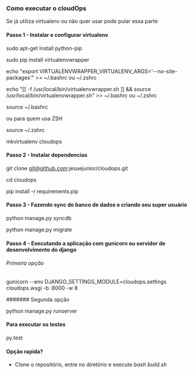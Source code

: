 
### Como executar o cloudOps

Se já utiliza virtualenv ou não quer usar pode pular essa parte

#### Passo 1 - Instalar e configurar virtualenv

sudo apt-get install python-pip

sudo pip install virtualenvwrapper

echo "export VIRTUALENVWRAPPER_VIRTUALENV_ARGS='--no-site-packages'" >> ~/.bashrc ou ~/.zshrc

echo "[[ -f /usr/local/bin/virtualenvwrapper.sh ]] && source /usr/local/bin/virtualenvwrapper.sh" >> ~/.bashrc ou ~/.zshrc

source ~/.bashrc

ou para quem usa ZSH

source ~/.zshrc

mkvirtualenv cloudops

#### Passo 2 - Instalar dependencias

git clone git@github.com:jesuejunior/cloudops.git

cd cloudops

pip install -r requirements.pip


#### Passo 3 - Fazendo sync do banco de dados e criando seu super usuário

python manage.py syncdb

python manage.py migrate


#### Passo 4 - Executando a aplicação com gunicorn ou servidor de desenvolvimento do django

###### Primeira opção

gunicorn --env DJANGO_SETTINGS_MODULE=cloudops.settings cloudops.wsgi -b :8000 -w 8

####### Segunda opção

python manage.py runserver

#### Para executar os testes

py.test


#### Opção rapida?

* Clone o repositório, entre no diretório e execute _bash build.sh_